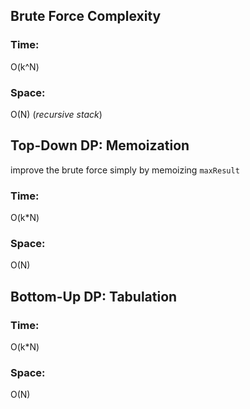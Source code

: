## Brute Force Complexity
### Time:
O(k^N)
### Space:
O(N) (*recursive stack*)
​
## Top-Down DP: Memoization
improve the brute force simply by memoizing `maxResult`
### Time:
O(k*N)
### Space:
O(N)
​
## Bottom-Up DP: Tabulation
### Time:
O(k*N)
### Space:
O(N)
​
​